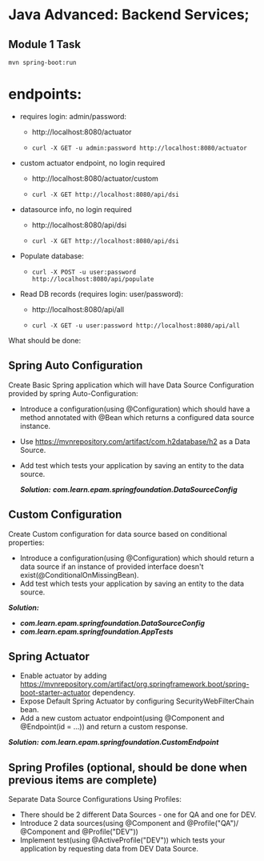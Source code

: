 Java Advanced: Backend Services;
==
Module 1 Task
--

```
mvn spring-boot:run
```

# endpoints:

- requires login: admin/password:
  - http://localhost:8080/actuator
  - ```
    curl -X GET -u admin:password http://localhost:8080/actuator
    ```

- custom actuator endpoint, no login required
  - http://localhost:8080/actuator/custom
  - ``` 
    curl -X GET http://localhost:8080/api/dsi
    ```

- datasource info, no login required
  - http://localhost:8080/api/dsi 
  - ``` 
    curl -X GET http://localhost:8080/api/dsi 
    ```

- Populate database:
  - ```
    curl -X POST -u user:password http://localhost:8080/api/populate
    ```

- Read DB records (requires login: user/password):
  - http://localhost:8080/api/all
  - ```
    curl -X GET -u user:password http://localhost:8080/api/all 
    ```




What should be done:
## Spring Auto Configuration

Create Basic Spring application which will have Data Source Configuration provided by spring Auto-Configuration:

- Introduce a configuration(using @Configuration) which should have a method annotated with @Bean which returns a configured data source instance.
- Use https://mvnrepository.com/artifact/com.h2database/h2 as a Data Source.
- Add test which tests your application by saving an entity to the data source.

  ___Solution:___ ***com.learn.epam.springfoundation.DataSourceConfig***

## Custom Configuration

Create Custom configuration for data source based on conditional properties:

- Introduce a configuration(using @Configuration) which should return a data source if an instance of provided interface doesn't exist(@ConditionalOnMissingBean).
- Add test which tests your application by saving an entity to the data source.

 ___Solution:___ 
 - ***com.learn.epam.springfoundation.DataSourceConfig***
 - ***com.learn.epam.springfoundation.AppTests***

## Spring Actuator

- Enable actuator by adding https://mvnrepository.com/artifact/org.springframework.boot/spring-boot-starter-actuator dependency.
- Expose Default Spring Actuator by configuring SecurityWebFilterChain bean.
- Add a new custom actuator endpoint(using @Component and @Endpoint(id = ...)) and return a custom response.

 ___Solution:___ ***com.learn.epam.springfoundation.CustomEndpoint***

## Spring Profiles (optional, should be done when previous items are complete)

 Separate Data Source Configurations Using Profiles:

- There should be 2 different Data Sources - one for QA and one for DEV.
- Introduce 2 data sources(using @Component and @Profile("QA")/ @Component and @Profile("DEV"))
- Implement test(using @ActiveProfile("DEV")) which tests your application by requesting data from DEV Data Source.

﻿